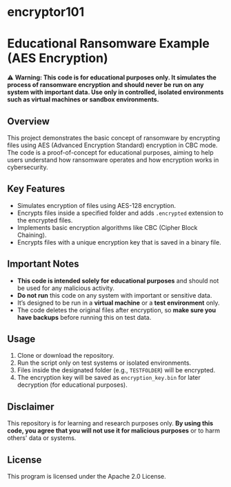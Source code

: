 # encryptor101

# Educational Ransomware Example (AES Encryption)

⚠️ **Warning: This code is for educational purposes only. It simulates the process of ransomware encryption and should never be run on any system with important data. Use only in controlled, isolated environments such as virtual machines or sandbox environments.**

## Overview
This project demonstrates the basic concept of ransomware by encrypting files using AES (Advanced Encryption Standard) encryption in CBC mode. The code is a proof-of-concept for educational purposes, aiming to help users understand how ransomware operates and how encryption works in cybersecurity.

## Key Features
- Simulates encryption of files using AES-128 encryption.
- Encrypts files inside a specified folder and adds `.encrypted` extension to the encrypted files.
- Implements basic encryption algorithms like CBC (Cipher Block Chaining).
- Encrypts files with a unique encryption key that is saved in a binary file.

## Important Notes
- **This code is intended solely for educational purposes** and should not be used for any malicious activity.
- **Do not run** this code on any system with important or sensitive data.
- It’s designed to be run in a **virtual machine** or a **test environment** only.
- The code deletes the original files after encryption, so **make sure you have backups** before running this on test data.

## Usage
1. Clone or download the repository.
2. Run the script only on test systems or isolated environments.
3. Files inside the designated folder (e.g., `TESTFOLDER`) will be encrypted.
4. The encryption key will be saved as `encryption_key.bin` for later decryption (for educational purposes).

## Disclaimer
This repository is for learning and research purposes only. **By using this code, you agree that you will not use it for malicious purposes** or to harm others' data or systems.

## License
This program is licensed under the Apache 2.0 License.



